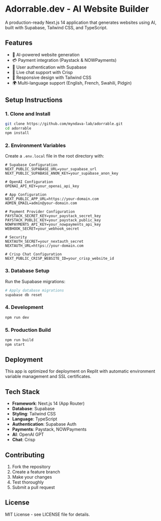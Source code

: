 
# Adorrable.dev - AI Website Builder

A production-ready Next.js 14 application that generates websites using AI, built with Supabase, Tailwind CSS, and TypeScript.

## Features

- 🤖 AI-powered website generation
- 💳 Payment integration (Paystack & NOWPayments)
- 🔐 User authentication with Supabase
- 💬 Live chat support with Crisp
- 📱 Responsive design with Tailwind CSS
- 🌍 Multi-language support (English, French, Swahili, Pidgin)

## Setup Instructions

### 1. Clone and Install

```bash
git clone https://github.com/myndava-lab/adorrable.git
cd adorrable
npm install
```

### 2. Environment Variables

Create a `.env.local` file in the root directory with:

```env
# Supabase Configuration
NEXT_PUBLIC_SUPABASE_URL=your_supabase_url
NEXT_PUBLIC_SUPABASE_ANON_KEY=your_supabase_anon_key

# OpenAI Configuration
OPENAI_API_KEY=your_openai_api_key

# App Configuration
NEXT_PUBLIC_APP_URL=https://your-domain.com
ADMIN_EMAIL=admin@your-domain.com

# Payment Provider Configuration
PAYSTACK_SECRET_KEY=your_paystack_secret_key
PAYSTACK_PUBLIC_KEY=your_paystack_public_key
NOWPAYMENTS_API_KEY=your_nowpayments_api_key
WEBHOOK_SECRET=your_webhook_secret

# Security
NEXTAUTH_SECRET=your_nextauth_secret
NEXTAUTH_URL=https://your-domain.com

# Crisp Chat Configuration
NEXT_PUBLIC_CRISP_WEBSITE_ID=your_crisp_website_id
```

### 3. Database Setup

Run the Supabase migrations:

```bash
# Apply database migrations
supabase db reset
```

### 4. Development

```bash
npm run dev
```

### 5. Production Build

```bash
npm run build
npm start
```

## Deployment

This app is optimized for deployment on Replit with automatic environment variable management and SSL certificates.

## Tech Stack

- **Framework**: Next.js 14 (App Router)
- **Database**: Supabase
- **Styling**: Tailwind CSS
- **Language**: TypeScript
- **Authentication**: Supabase Auth
- **Payments**: Paystack, NOWPayments
- **AI**: OpenAI GPT
- **Chat**: Crisp

## Contributing

1. Fork the repository
2. Create a feature branch
3. Make your changes
4. Test thoroughly
5. Submit a pull request

## License

MIT License - see LICENSE file for details.
